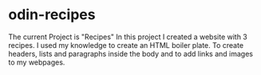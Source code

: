 # odin-recipes
The current Project is "Recipes"
In this project I created a website with 3 recipes. 
I used my knowledge to create an HTML boiler plate. 
To create headers, lists and paragraphs inside the body and to add links and images to my webpages.
 
